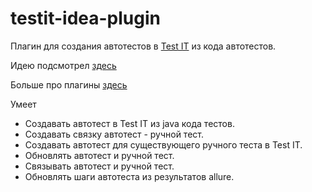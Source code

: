 # testit-idea-plugin
Плагин для создания автотестов в [Test IT](https://testit.software/) из кода автотестов.

Идею подсмотрел [здесь](https://www.youtube.com/watch?v=4mMoUZMupaw)

Больше про плагины [здесь](https://youtu.be/xoTrgA2zOJI)

Умеет  
- Создавать автотест в Test IT из java кода тестов.  
- Создавать связку автотест - ручной тест.
- Создавать автотест для существующего ручного теста в Test IT.
- Обновлять автотест и ручной тест.
- Связывать автотест и ручной тест.
- Обновлять шаги автотеста из результатов allure.
